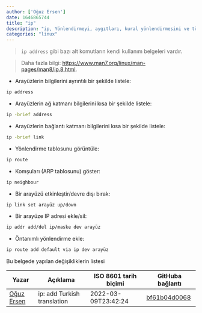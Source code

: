 ```yaml
---
author: ['Oğuz Ersen']
date: 1646865744
title: "ip"
description: "ip, Yönlendirmeyi, aygıtları, kural yönlendirmesini ve tünelleri görüntüle / değiştir."
categories: "linux"
---
```

> `ip address` gibi bazı alt komutların kendi kullanım belgeleri vardır.

> Daha fazla bilgi: <https://www.man7.org/linux/man-pages/man8/ip.8.html>.

- Arayüzlerin bilgilerini ayrıntılı bir şekilde listele:

```bash
ip address
```

- Arayüzlerin ağ katmanı bilgilerini kısa bir şekilde listele:

```bash
ip -brief address
```

- Arayüzlerin bağlantı katmanı bilgilerini kısa bir şekilde listele:

```bash
ip -brief link
```

- Yönlendirme tablosunu görüntüle:

```bash
ip route
```

- Komşuları (ARP tablosunu) göster:

```bash
ip neighbour
```

- Bir arayüzü etkinleştir/devre dışı bırak:

```bash
ip link set arayüz up/down
```

- Bir arayüze IP adresi ekle/sil:

```bash
ip addr add/del ip/maske dev arayüz
```

- Öntanımlı yönlendirme ekle:

```bash
ip route add default via ip dev arayüz
```
Bu belgede yapılan değişikliklerin listesi


Yazar | Açıklama | ISO 8601 tarih biçimi | GitHuba bağlantı
------|-----|-----|-----
[Oğuz Ersen](mailto:oguzersen@protonmail.com) | ip: add Turkish translation | 2022-03-09T23:42:24 | [bf61b04d0068](https://github.com/tldr-pages/tldr/commit/bf61b04d0068cdef4b233c7574f9a95d9f05578c)

